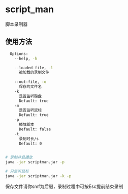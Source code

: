 # script_man

脚本录制器


## 使用方法

```bash
  Options:
    --help, -h

    --loaded-file, -l
      被加载的录制文件
      
    --out-file, -o
      保存的文件名
    -k
      是否监听键盘
      Default: true
    -m
      是否监听鼠标
      Default: true
    -p
      播放脚本
      Default: false
    -t
      录制时长/s
      Default: 0

      
# 录制并且播放
java -jar scriptman.jar -p

# 只监听鼠标
java -jar scriptman.jar -k -p
```

保存文件请你smf为后缀，录制过程中可按Esc提前结束录制